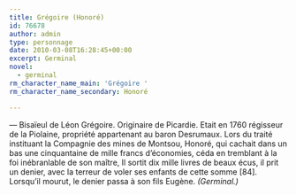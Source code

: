 ```yaml
---
title: Grégoire (Honoré)
id: 76678
author: admin
type: personnage
date: 2010-03-08T16:28:45+00:00
excerpt: Germinal
novel:
  - germinal
rm_character_name_main: 'Grégoire '
rm_character_name_secondary: Honoré

---
```

— Bisaïeul de Léon Grégoire. Originaire de Picardie. Etait en 1760 régisseur de la Piolaine, propriété appartenant au baron Desrumaux. Lors du traité instituant la Compagnie des mines de Montsou, Honoré, qui cachait dans un bas une cinquantaine de mille francs d&rsquo;économies, céda en tremblant à la foi inébranlable de son maître, Il sortit dix mille livres de beaux écus, il prit un denier, avec la terreur de voler ses enfants de cette somme [84]. Lorsqu&rsquo;il mourut, le denier passa à son fils Eugène. _(Germinal.)_
